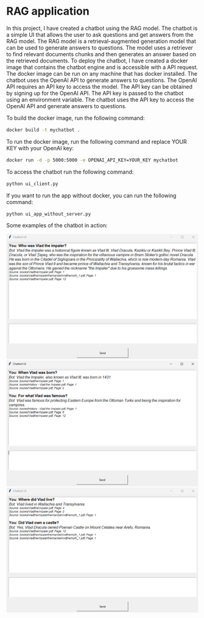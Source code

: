 # RAG application

In this project, I have created a chatbot using the RAG model. The chatbot is a simple UI that allows the user to ask questions and get answers from the RAG model. The RAG model is a retrieval-augmented generation model that can be used to generate answers to questions. The model uses a retriever to find relevant documents chunks and then generates an answer based on the retrieved documents.
To deploy the chatbot, I have created a docker image that contains the chatbot engine and is accessible with a API request. The docker image can be run on any machine that has docker installed. The chatbot uses the OpenAI API to generate answers to questions. The OpenAI API requires an API key to access the model. The API key can be obtained by signing up for the OpenAI API. The API key is passed to the chatbot using an environment variable. The chatbot uses the API key to access the OpenAI API and generate answers to questions.

To build the docker image, run the following command:

```bash
docker build -t mychatbot . 
```

To run the docker image, run the following command and replace YOUR KEY with your OpenAI key:

```bash
docker run -d -p 5000:5000 -e OPENAI_API_KEY=YOUR_KEY mychatbot
```

To access the chatbot run the following command:

```bash
python ui_client.py
```

If you want to run the app without docker, you can run the following command:

```bash
python ui_app_without_server.py
```

Some examples of the chatbot in action:

![image](assets/example1.png)
![image](assets/example2.png)
![image](assets/example3.png)

